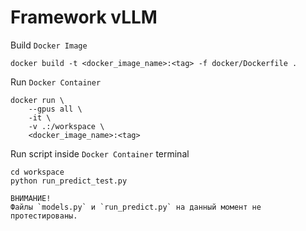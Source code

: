 # Framework vLLM

Build `Docker Image`
```
docker build -t <docker_image_name>:<tag> -f docker/Dockerfile .
```

Run `Docker Container`
```
docker run \
    --gpus all \
    -it \
    -v .:/workspace \
    <docker_image_name>:<tag>
```

Run script inside `Docker Container` terminal

```
cd workspace
python run_predict_test.py
```

    ВНИМАНИЕ!
    Файлы `models.py` и `run_predict.py` на данный момент не протестированы.

